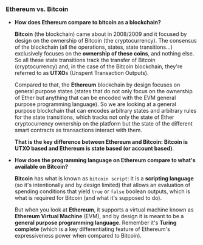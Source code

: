 ### Ethereum vs. Bitcoin

- **How does Ethereum compare to bitcoin as a blockchain?**

    **Bitcoin** (the blockchain) came about in 2008/2009 and it focused by design on the ownership of Bitcoin (the cryptocurrency). The consensus of the blockchain (all the operations, states, state transitions...) exclusively focuses on the **ownership of these coins**, and nothing else. So all these state transitions track the transfer of Bitcoin (cryptocurrency) and, in the case of the Bitcoin blockchain, they're referred to as **UTXO**s (Unspent Transaction Outputs).

    Compared to that, the **Ethereum** blockchain by design focuses on general purpose states (states that do not only focus on the ownership of Ether but anything that can be encoded with the EVM general purpose programming language). So we are looking at a general purpose blockchain that can encodes arbitrary states and arbitrary rules for the state transitions, which tracks not only the state of Ether cryptocurrency ownership on the platform but the state of the different smart contracts as transactions interact with them.

    **That is the key difference between Ethereum and Bitcoin: Bitcoin is UTXO based and Ethereum is state based (or account based)**.

- **How does the programming language on Ethereum compare to what's available on Bitcoin?**

    **Bitcoin** has what is known as `bitcoin script`: it is a **scripting language** (so it's intentionally and by design limited) that allows an evaluation of spending conditions that yield `true` or `false` boolean outputs, which is what is required for Bitcoin (and what it's supposed to do).

    But when you look at **Ethereum**, it supports a virtual machine known as **Ethereum Virtual Machine** (EVM), and by design it is meant to be a **general purpose programming language**. Remember it's **Turing complete** (which is a key differentiating feature of Ethereum's expressiveness power when compared to Bitcoin).